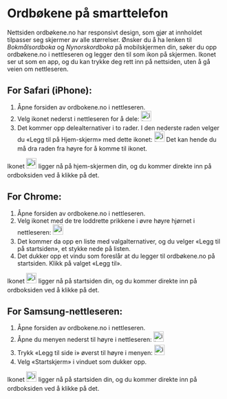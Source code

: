 # Ordbøkene på smarttelefon
Nettsiden ordbøkene.no har responsivt design, som gjør at innholdet tilpasser seg skjermer av alle størrelser. Ønsker du å ha lenken til _Bokmålsordboka_ og _Nynorskordboka_ på mobilskjermen din, søker du opp ordbøkene.no i nettleseren og legger den til som ikon på skjermen. Ikonet ser ut som en app, og du kan trykke deg rett inn på nettsiden, uten å gå veien om nettleseren.


## For Safari (iPhone):
1.  Åpne forsiden av ordbokene.no i nettleseren.
2.  Velg ikonet nederst i nettleseren for å dele: <img style="display:inline; margin-bottom: .5em" alt="ikon" src="/icons/MaterialSymbolsIosShareRounded.svg" width="24" height="24">
3.  Det kommer opp delealternativer i to rader. I den nederste raden velger du «Legg til på Hjem-skjerm» med dette ikonet: <img style="display:inline; margin-bottom: .5em" alt="ikon" src="/icons/MaterialSymbolsAddBoxRounded.svg" width="24" height="24"> Det kan hende du må dra raden fra høyre for å komme til ikonet.

Ikonet <img style="display:inline; margin-bottom: .5em" alt="ikon" src="/favicon.ico" width="24" height="24"> ligger nå på hjem-skjermen din, og du kommer direkte inn på ordboksiden ved å klikke på det.</span>

## For Chrome:
1.  Åpne forsiden av ordbokene.no i nettleseren.
3.  Velg ikonet med de tre loddrette prikkene i øvre høyre hjørnet i nettleseren: <img style="display:inline; margin-bottom: .5em" alt="icon" src="/icons/MaterialSymbolsIosShareRounded.svg" width="24" height="24">
4.  Det kommer da opp en liste med valgalternativer, og du velger «Legg til på startsiden», et stykke nede på listen.
5.  Det dukker opp et vindu som foreslår at du legger til ordbøkene.no på startsiden. Klikk på valget «Legg til».

Ikonet <img style="display:inline; margin-bottom: .5em" alt="ikon" src="/favicon.ico" width="24" height="24"> ligger nå på startsiden din, og du kommer direkte inn på ordboksiden ved å klikke på det. 

## For Samsung-nettleseren:
1.  Åpne forsiden av ordbokene.no i nettleseren.
2.  Åpne du menyen nederst til høyre i nettleseren: <img style="display:inline; margin-bottom: .5em" alt="ikon" src="/icons/SystemUiconsMenuHamburger.svg" width="24" height="24">
3.  Trykk «Legg til side i» øverst til høyre i menyen: <img style="display:inline; margin-bottom: .5em" alt="ikon" src="/icons/SystemUiconsPlus.svg" width="24" height="24">
4.  Velg «Startskjerm» i vinduet som dukker opp.

Ikonet <img style="display:inline; margin-bottom: .5em" alt="ikon" src="/favicon.ico" width="24" height="24"> ligger nå på startsiden din, og du kommer direkte inn på ordboksiden ved å klikke på det. 